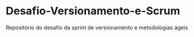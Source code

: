 # Desafio-Versionamento-e-Scrum
Repositório do desafio da sprint de versionamento e metodologias ágeis
